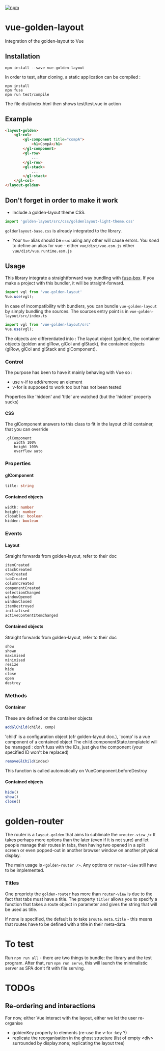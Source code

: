 [![npm](https://img.shields.io/npm/v/vue-golden-layout.svg)](https://www.npmjs.com/package/vue-golden-layout)
# vue-golden-layout
Integration of the golden-layout to Vue
## Installation

```
npm install --save vue-golden-layout
```
In order to test, after cloning, a static application can be compiled :

```
npm install
npm fuse
npm run test/compile
```
The file dist/index.html then shows test/test.vue in action

## Example

```html
<layout-golden>
	<gl-col>
		<gl-component title="compA">
			<h1>CompA</h1>
		</gl-component>
		<gl-row>
			...
		</gl-row>
		<gl-stack>
			...
		</gl-stack>
	</gl-col>
</layout-golden>
```
## Don't forget in order to make it work
- Include a golden-layout theme CSS.
```typescript
import 'golden-layout/src/css/goldenlayout-light-theme.css'
```
`goldenlayout-base.css` is already integrated to the library.

- Your `Vue` alias should be `esm`: using any other will cause errors. You *need* to define an alias for vue - either `vue/dist/vue.esm.js` either `vue/dist/vue.runtime.esm.js`

## Usage
This library integrate a straightforward way bundling with [fuse-box](http://fuse-box.org/). If you make a project with this bundler, it will be straight-forward.

```javascript
import vgl from 'vue-golden-layout'
Vue.use(vgl);
```

In case of incompatibility with bundlers, you can bundle `vue-golden-layout` by simply bundling the sources.
The sources entry point is in `vue-golden-layout/src/index.ts`

```javascript
import vgl from 'vue-golden-layout/src'
Vue.use(vgl);
```

The objects are differentiated into : The layout object (golden), the container objects (golden and glRow, glCol and glStack), the contained objects (glRow, glCol and glStack and glComponent).

### Control
The purpose has been to have it mainly behaving with Vue so :
- use v-if to add/remove an element
- v-for is supposed to work too but has not been tested

Properties like 'hidden' and 'title' are watched (but the 'hidden' property sucks)
#### CSS
The glComponent answers to this class to fit in the layout child container, that you can override
```stylus
.glComponent
	width 100%
	height 100%
	overflow auto
```
### Properties
#### glComponent
```typescript
title: string
```
#### Contained objects

```typescript
width: number
height: number
closable: boolean
hidden: boolean
```

### Events
#### Layout 
Straight forwards from golden-layout, refer to their doc
```javascript
itemCreated
stackCreated
rowCreated
tabCreated
columnCreated
componentCreated
selectionChanged
windowOpened
windowClosed
itemDestroyed
initialised
activeContentItemChanged
```
#### Contained objects
Straight forwards from golden-layout, refer to their doc
```javascript
show
shown
maximised
minimised
resize
hide
close
open
destroy
```
### Methods
#### Container
These are defined on the container objects

```javascript
addGlChild(child, comp)
```
'child' is a configuration object (cfr golden-layout doc.), 'comp' is a vue component of a contained object
The child.componentState.templateId will be managed : don't fuss with the IDs, just give the component (your specified ID won't be replaced)
```javascript
removeGlChild(index)
```
This function is called automatically on VueComponent.beforeDestroy
#### Contained objects
```javascript
hide()
show()
close()
```

# golden-router

The router is a `layout-golden` that aims to sublimate the `<router-view />`
It takes perhaps more options than the later (even if it is not sure) and let people manage their routes in tabs, then having two
opened in a split screen or even popped-out in another browser window on another physical display.

The main usage is `<golden-router />`. Any options or `router-view` still have to be implemented.

### Titles

One propriety the `golden-router` has more than `router-view` is due to the fact that tabs must have a title. The property `titler`
allows you to specify a function that takes a route object in parameter and gives the string that will be used as title.

If none is specified, the default is to take `$route.meta.title` - this means that routes have to be defined with a title in their meta-data.

# To test

Run `npm run all` - there are two things to bundle: the library and the test program. After that, run `npm run serve`, this will launch the minimalistic server as SPA don't fit with file serving.

# TODOs

## Re-ordering and interactions
For now, either Vue interact with the layout, either we let the user re-organise
- goldenKey property to elements (re-use the v-for :key ?)
- replicate the reorganisation in the ghost structure (list of empty &lt;div&gt; surrounded by display:none; replicating the layout tree)

